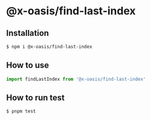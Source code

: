# @x-oasis/find-last-index

## Installation

```bash
$ npm i @x-oasis/find-last-index
```

## How to use

```typescript
import findLastIndex from '@x-oasis/find-last-index'
```

## How to run test

```bash
$ pnpm test
```
